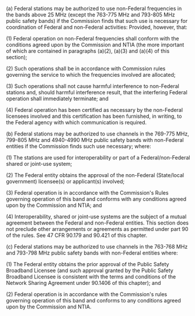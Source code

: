 (a) Federal stations may be authorized to use non-Federal frequencies in the bands above 25 MHz (except the 763-775 MHz and 793-805 MHz public safety bands) if the Commission finds that such use is necessary for coordination of Federal and non-Federal activities: Provided, however, that:

(1) Federal operation on non-Federal frequencies shall conform with the conditions agreed upon by the Commission and NTIA (the more important of which are contained in paragraphs (a)(2), (a)(3) and (a)(4) of this section);

(2) Such operations shall be in accordance with Commission rules governing the service to which the frequencies involved are allocated;

(3) Such operations shall not cause harmful interference to non-Federal stations and, should harmful interference result, that the interfering Federal operation shall immediately terminate; and

(4) Federal operation has been certified as necessary by the non-Federal licensees involved and this certification has been furnished, in writing, to the Federal agency with which communication is required.

(b) Federal stations may be authorized to use channels in the 769-775 MHz, 799-805 MHz and 4940-4990 MHz public safety bands with non-Federal entities if the Commission finds such use necessary; where:

(1) The stations are used for interoperability or part of a Federal/non-Federal shared or joint-use system;

(2) The Federal entity obtains the approval of the non-Federal (State/local government) licensee(s) or applicant(s) involved;
              

(3) Federal operation is in accordance with the Commission's Rules governing operation of this band and conforms with any conditions agreed upon by the Commission and NTIA; and

(4) Interoperability, shared or joint-use systems are the subject of a mutual agreement between the Federal and non-Federal entities. This section does not preclude other arrangements or agreements as permitted under part 90 of the rules. See 47 CFR 90.179 and 90.421 of this chapter.

(c) Federal stations may be authorized to use channels in the 763-768 MHz and 793-798 MHz public safety bands with non-Federal entities where:

(1) The Federal entity obtains the prior approval of the Public Safety Broadband Licensee (and such approval granted by the Public Safety Broadband Licensee is consistent with the terms and conditions of the Network Sharing Agreement under 90.1406 of this chapter); and

(2) Federal operation is in accordance with the Commission's rules governing operation of this band and conforms to any conditions agreed upon by the Commission and NTIA.

